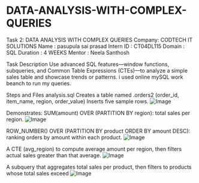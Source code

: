 # DATA-ANALYSIS-WITH-COMPLEX-QUERIES

Task 2: DATA ANALYSIS WITH COMPLEX QUERIES
Company: CODTECH IT SOLUTIONS
Name : pasupula sai prasad
Intern ID : CT04DL115
Domain : SQL
Duration : 4 WEEKS
Mentor : Neela Santhosh

Task Description
Use advanced SQL features—window functions, subqueries, and Common Table Expressions (CTEs)—to analyze a simple sales table and showcase trends or patterns.
i used online mySQL work beanch to run my queries.

Steps and Files
analysis.sql
Creates a table named .orders2 (order_id, item_name, region, order_value) 
Inserts five sample rows.
![Image](https://github.com/user-attachments/assets/fd49b356-734a-4cdd-bc19-58e11617f229)


Demonstrates:
SUM(amount) OVER (PARTITION BY region): total sales per region.
![Image](https://github.com/user-attachments/assets/7ef9b733-822c-4869-8c29-8f3303da1e2a)

ROW_NUMBER() OVER (PARTITION BY product ORDER BY amount DESC): ranking orders by amount within each product.
![Image](https://github.com/user-attachments/assets/1abecdd5-3b0e-42a1-925f-1db2e97087b5)

A CTE (avg_region) to compute average amount per region, then filters actual sales greater than that average.
![Image](https://github.com/user-attachments/assets/ae4182e8-ab1a-4f80-9f40-419e0c9d7531)

A subquery that aggregates total sales per product, then filters to products whose total sales exceed 
![Image](https://github.com/user-attachments/assets/39109d31-6a75-4895-8ceb-88471f40fbb3)
